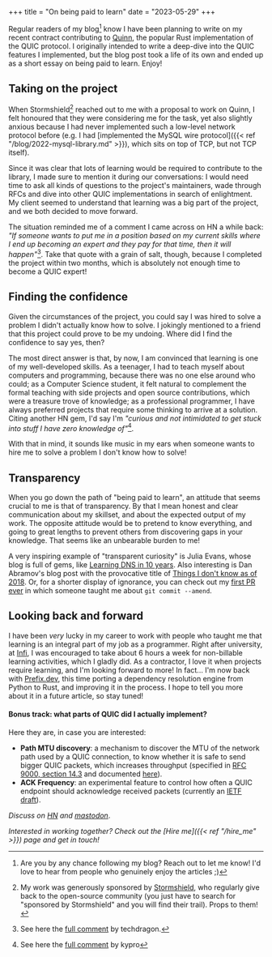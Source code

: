+++
title = "On being paid to learn"
date = "2023-05-29"
+++

Regular readers of my blog[^1] know I have been planning to write on my recent contract contributing
to [Quinn](https://crates.io/crates/quinn), the popular Rust implementation of the QUIC protocol. I
originally intended to write a deep-dive into the QUIC features I implemented, but the blog post
took a life of its own and ended up as a short essay on being paid to learn. Enjoy!

## Taking on the project

When Stormshield[^2] reached out to me with a proposal to work on Quinn, I felt honoured that they
were considering me for the task, yet also slightly anxious because I had never implemented such a
low-level network protocol before (e.g. I had [implemented the MySQL wire protocol]({{< ref
"/blog/2022-mysql-library.md" >}}), which sits on top of TCP, but not TCP itself).

Since it was clear that lots of learning would be required to contribute to the library, I made sure
to mention it during our conversations: I would need time to ask all kinds of questions to the
project's maintainers, wade through RFCs and dive into other QUIC implementations in search of
enlightment. My client seemed to understand that learning was a big part of the project, and we both
decided to move forward.

The situation reminded me of a comment I came across on HN a while back: _"If someone wants to put
me in a position based on my current skills where I end up becoming an expert and they pay for that
time, then it will happen"_[^3]. Take that quote with a grain of salt, though, because I completed
the project within two months, which is absolutely not enough time to become a QUIC expert!

## Finding the confidence

Given the circumstances of the project, you could say I was hired to solve a problem I didn't
actually know how to solve. I jokingly mentioned to a friend that this project could prove to be my
undoing. Where did I find the confidence to say yes, then?

The most direct answer is that, by now, I am convinced that learning is one of my well-developed
skills. As a teenager, I had to teach myself about computers and programming, because there was no
one else around who could; as a Computer Science student, it felt natural to complement the formal
teaching with side projects and open source contributions, which were a treasure trove of knowledge;
as a professional programmer, I have always preferred projects that require some thinking to arrive
at a solution. Citing another HN gem, I'd say I'm _"curious and not intimidated to get
stuck into stuff I have zero knowledge of"_[^4].

With that in mind, it sounds like music in my ears when someone wants to hire me to solve a problem
I don't know how to solve!

## Transparency

When you go down the path of "being paid to learn", an attitude that seems crucial to me is that of
transparency. By that I mean honest and clear communication about my skillset, and about the
expected output of my work. The opposite attitude would be to pretend to know everything, and going
to great lengths to prevent others from discovering gaps in your knowledge. That seems like an
unbearable burden to me!

A very inspiring example of "transparent curiosity" is Julia Evans, whose blog is full of gems, like
[Learning DNS in 10 years](https://jvns.ca/blog/2023/05/08/new-talk-learning-dns-in-10-years/). Also
interesting is Dan Abramov's blog post with the provocative title of [Things I don't know as of
2018](https://overreacted.io/things-i-dont-know-as-of-2018/). Or, for a shorter display of
ignorance, you can check out my [first PR
ever](https://github.com/rust-lang/rust/pull/12871#issuecomment-37584493) in which someone taught me
about `git commit --amend`.

## Looking back and forward

I have been _very_ lucky in my career to work with people who taught me that learning is an integral
part of my job as a programmer. Right after university, at [Infi](https://infi.nl), I was encouraged
to take about 6 hours a week for non-billable learning activities, which I gladly did. As a
contractor, I love it when projects require learning, and I'm looking forward to more! In fact...
I'm now back with [Prefix.dev](https://prefix.dev), this time porting a dependency resolution engine
from Python to Rust, and improving it in the process. I hope to tell you more about it in a future
article, so stay tuned!

#### Bonus track: what parts of QUIC did I actually implement?

Here they are, in case you are interested:

* **Path MTU discovery**: a mechanism to discover the MTU of the network path used by a QUIC
  connection, to know whether it is safe to send bigger QUIC packets, which increases throughput
  (specified in [RFC 9000, section 14.3](https://www.rfc-editor.org/rfc/rfc9000.html#section-14.3)
  and documented [here](https://docs.rs/quinn/0.10.1/quinn/struct.MtuDiscoveryConfig.html)).
* **ACK Frequency**: an experimental feature to control how often a QUIC endpoint should acknowledge
  received packets (currently an [IETF
  draft](https://datatracker.ietf.org/doc/html/draft-ietf-quic-ack-frequency)).

_Discuss on [HN](https://news.ycombinator.com/item?id=36114797) and
[mastodon](https://masto.ochagavia.nl/@adolfo/110452631052154533)_.

_Interested in working together? Check out the [Hire me]({{< ref "/hire_me" >}}) page and get in
touch!_

[^1]: Are you by any chance following my blog? Reach out to let me know! I'd love to hear from
    people who genuinely enjoy the articles ;)
[^2]: My work was generously sponsored by [Stormshield](https://www.stormshield.com/), who regularly
    give back to the open-source community (you just have to search for "sponsored by Stormshield"
    and you will find their trail). Props to them!
[^3]: See here the [full comment](https://news.ycombinator.com/item?id=32920761) by techdragon.
[^4]: See here the [full comment](https://news.ycombinator.com/item?id=32923573) by kypro